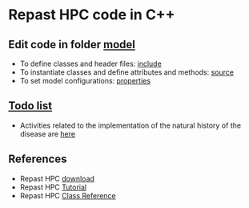 # Repast HPC code in C++

## Edit code in folder [model](model/)
- To define classes and header files: [include](model/include/)
- To instantiate classes and define attributes and methods: [source](model/src)
- To set model configurations: [properties](model/props)

## [Todo list](todo)
- Activities related to the implementation of the natural history of the disease are [here](todo/work.md)

## References
- Repast HPC [download](https://repast.github.io/download.html)
- Repast HPC [Tutorial](https://repast.github.io/hpc_tutorial/main.html)
- Repast HPC [Class Reference](https://repast.github.io/docs/api/hpc/repast_hpc/index.html)
